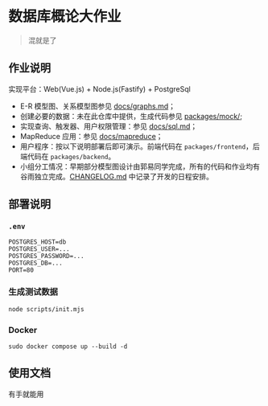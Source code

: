 # 数据库概论大作业

> 混就是了

## 作业说明

实现平台：Web(Vue.js) + Node.js(Fastify) + PostgreSql

- E-R 模型图、关系模型图参见 [docs/graphs.md](docs/graphs.md)；
- 创建必要的数据：未在此仓库中提供，生成代码参见 [packages/mock/](packages/mock/);
- 实现查询、触发器、用户权限管理：参见 [docs/sql.md](docs/sql.md)；
- MapReduce 应用：参见 [docs/mapreduce](docs/mapreduce/)；
- 用户程序：按以下说明部署后即可演示。前端代码在 `packages/frontend`，后端代码在 `packages/backend`。
- 小组分工情况：早期部分模型图设计由郭易同学完成，所有的代码和作业均有谷雨独立完成。[CHANGELOG.md](CHANGELOG.md) 中记录了开发的日程安排。

## 部署说明

### `.env`

```properties
POSTGRES_HOST=db
POSTGRES_USER=...
POSTGRES_PASSWORD=...
POSTGRES_DB=...
PORT=80
```

### 生成测试数据

```sh
node scripts/init.mjs
```

### Docker

```
sudo docker compose up --build -d
```

## 使用文档

有手就能用
